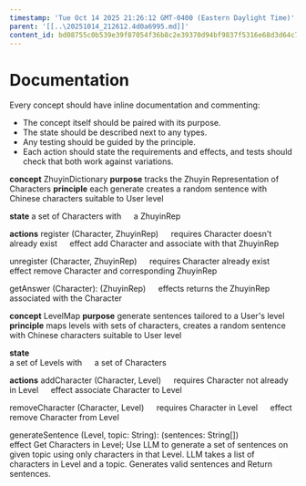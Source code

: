 ```yaml
---
timestamp: 'Tue Oct 14 2025 21:26:12 GMT-0400 (Eastern Daylight Time)'
parent: '[[..\20251014_212612.4d0a6995.md]]'
content_id: bd08755c0b539e39f87054f36b8c2e39370d94bf9837f5316e68d3d64c759398
---
```


# Documentation

Every concept should have inline documentation and commenting:

* The concept itself should be paired with its purpose.
* The state should be described next to any types.
* Any testing should be guided by the principle.
* Each action should state the requirements and effects, and tests should check that both work against variations.

**concept** ZhuyinDictionary
**purpose** tracks the Zhuyin Representation of Characters
**principle** each generate creates a random sentence with Chinese characters suitable to User level

**state**
a set of Characters with
  a ZhuyinRep

**actions**
register (Character, ZhuyinRep)
  requires Character doesn't already exist
  effect add Character and associate with that ZhuyinRep

unregister (Character, ZhuyinRep)
  requires Character already exist
  effect remove Character and corresponding ZhuyinRep

getAnswer (Character): (ZhuyinRep)
  effects returns the ZhuyinRep associated with the Character

**concept** LevelMap
**purpose** generate sentences tailored to a User's level
**principle** maps levels with sets of characters, creates a random sentence with Chinese characters suitable to User level

**state**\
a set of Levels with
  a set of Characters

**actions**
addCharacter (Character, Level)
  requires Character not already in Level
  effect associate Character to Level

removeCharacter (Character, Level)
  requires Character in Level
  effect remove Character from Level

generateSentence (Level, topic: String): (sentences: String\[])\
effect Get Characters in Level; Use LLM to generate a set of sentences on given topic using only characters in that Level. LLM takes a list of characters in Level and a topic. Generates valid sentences and Return sentences.
